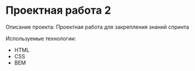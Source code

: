 # Проектная работа 2

Описание проекта: Проектная работа для закрепления знаний спринта

Используемые технологии:

- HTML
- CSS
- BEM
